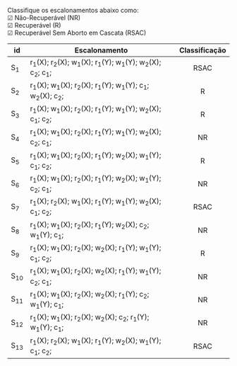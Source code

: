 Classifique os escalonamentos abaixo como:<br>
&#9745; Não-Recuperável (NR)<br>
&#9745; Recuperável (R)<br>
&#9745; Recuperável Sem Aborto em Cascata (RSAC)

|id|Escalonamento|Classificação|
|-|-|:-:|
|S<sub>1</sub>|r<sub>1</sub>(X); r<sub>2</sub>(X); w<sub>1</sub>(X); r<sub>1</sub>(Y); w<sub>1</sub>(Y); w<sub>2</sub>(X); c<sub>2</sub>; c<sub>1</sub>;|RSAC|
|S<sub>2</sub>|r<sub>1</sub>(X); w<sub>1</sub>(X); r<sub>2</sub>(X); r<sub>1</sub>(Y); w<sub>1</sub>(Y); c<sub>1</sub>; w<sub>2</sub>(X); c<sub>2</sub>;|R|
|S<sub>3</sub>|r<sub>1</sub>(X); w<sub>1</sub>(X); r<sub>2</sub>(X); r<sub>1</sub>(Y); w<sub>1</sub>(Y); w<sub>2</sub>(X); c<sub>1</sub>; c<sub>2</sub>;|R|
|S<sub>4</sub>|r<sub>1</sub>(X); w<sub>1</sub>(X); r<sub>2</sub>(X); r<sub>1</sub>(Y); w<sub>1</sub>(Y); w<sub>2</sub>(X); c<sub>2</sub>; c<sub>1</sub>;|NR|
|S<sub>5</sub>|r<sub>1</sub>(X); w<sub>1</sub>(X); r<sub>2</sub>(X); r<sub>1</sub>(Y); w<sub>2</sub>(X); w<sub>1</sub>(Y); c<sub>1</sub>; c<sub>2</sub>;|R|
|S<sub>6</sub>|r<sub>1</sub>(X); w<sub>1</sub>(X); r<sub>2</sub>(X); r<sub>1</sub>(Y); w<sub>2</sub>(X); w<sub>1</sub>(Y); c<sub>2</sub>; c<sub>1</sub>;|NR|
|S<sub>7</sub>|r<sub>1</sub>(X); r<sub>2</sub>(X); w<sub>1</sub>(X); r<sub>1</sub>(Y); w<sub>1</sub>(Y); w<sub>2</sub>(X); c<sub>1</sub>; c<sub>2</sub>;|RSAC|
|S<sub>8</sub>|r<sub>1</sub>(X); w<sub>1</sub>(X); r<sub>2</sub>(X); r<sub>1</sub>(Y); w<sub>2</sub>(X); c<sub>2</sub>; w<sub>1</sub>(Y); c<sub>1</sub>;|NR|
|S<sub>9</sub>|r<sub>1</sub>(X); w<sub>1</sub>(X); r<sub>2</sub>(X); w<sub>2</sub>(X); r<sub>1</sub>(Y); w<sub>1</sub>(Y); c<sub>1</sub>; c<sub>2</sub>;|R|
|S<sub>10</sub>|r<sub>1</sub>(X); w<sub>1</sub>(X); r<sub>2</sub>(X); w<sub>2</sub>(X); r<sub>1</sub>(Y); w<sub>1</sub>(Y); c<sub>2</sub>; c<sub>1</sub>;|NR|
|S<sub>11</sub>|r<sub>1</sub>(X); w<sub>1</sub>(X); r<sub>2</sub>(X); w<sub>2</sub>(X); r<sub>1</sub>(Y); c<sub>2</sub>; w<sub>1</sub>(Y); c<sub>1</sub>;|NR|
|S<sub>12</sub>|r<sub>1</sub>(X); w<sub>1</sub>(X); r<sub>2</sub>(X); w<sub>2</sub>(X); c<sub>2</sub>; r<sub>1</sub>(Y); w<sub>1</sub>(Y); c<sub>1</sub>;|NR|
|S<sub>13</sub>|r<sub>1</sub>(X); r<sub>2</sub>(X); w<sub>1</sub>(X); r<sub>1</sub>(Y); w<sub>2</sub>(X); w<sub>1</sub>(Y); c<sub>1</sub>; c<sub>2</sub>;|RSAC|
